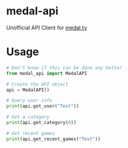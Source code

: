 # medal-api

Unofficial API Client for [medal.tv](https://medal.tv)

# Usage
```py
# Don't know if this can be done any better
from medal_api import MedalAPI

# Create the API object
api = MedalAPI()

# Query user info
print(api.get_user("Test"))

# Get a category
print(api.get_category(0))

# Get recent games
print(api.get_recent_games("Test"))

```
